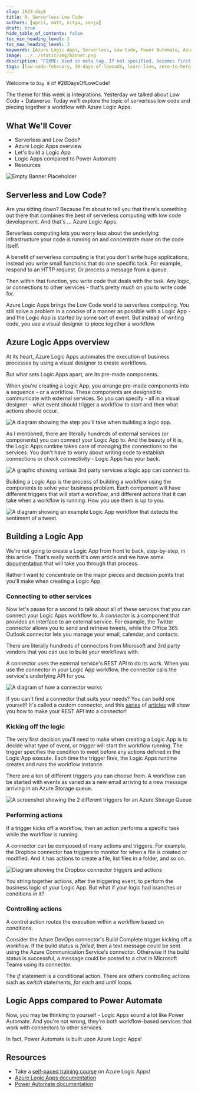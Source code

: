```yaml
---
slug: 2023-day8
title: 8. Serverless Low Code
authors: [april, matt, nitya, sonja]
draft: true
hide_table_of_contents: false
toc_min_heading_level: 2
toc_max_heading_level: 3
keywords: [Azure Logic Apps, Serverless, Low Code, Power Automate, Azure Functions]
image: ../../static/img/banner.png
description: "FIXME: Used in meta tag. If not specified, becomes first line of Markdown" 
tags: [low-code-february, 30-days-of-lowcode, learn-live, zero-to-hero, ask-the-expert,fusion-teams, power-platform, logic-apps, azure-logic-apps, azure-functions, power-automate]
---
```


<head>
  <meta name="twitter:url" 
    content="https://microsoft.github.io/Low-Code/blog/slug-FIXME" />
  <meta name="twitter:title" 
    content="FIXME: Title Of Post" />
  <meta name="twitter:description" 
    content="FIXME: Post Description" />
  <meta name="twitter:image" 
    content="FIXME: Post Image" />
  <meta name="twitter:card" content="summary_large_image" />
  <meta name="twitter:creator" 
    content="@codemillmatt" />
  <meta name="twitter:site" content="@AzureAdvocates" /> 
  <link rel="canonical" 
    href="https://microsoft.github.io/Low-Code/blog/slug-FIXME" />
</head>

Welcome to `Day 8` of #28DaysOfLowCode!

The theme for this week is Integrations. Yesterday we talked about Low Code + Dataverse. Today we'll explore the topic of serverless low code and piecing together a workflow with Azure Logic Apps.

## What We'll Cover

* Serverless and Low Code?
* Azure Logic Apps overview
* Let's build a Logic App
* Logic Apps compared to Power Automate
* Resources

<!-- FIXME: banner image -->
![Empty Banner Placeholder](../../../static/img/banner.png)

<!-- ************************************* -->
<!--  AUTHORS: ONLY UPDATE BELOW THIS LINE -->
<!-- ************************************* -->

## Serverless and Low Code?

Are you sitting down? Because I'm about to tell you that there's something out there that combines the best of serverless computing with low code development. And that's ... Azure Logic Apps.

Serverless computing lets you worry less about the underlying infrastructure your code is running on and concentrate more on the code itself.

A benefit of serverless computing is that you don't write huge applications, instead you write small functions that do one specific task. For example, respond to an HTTP request. Or process a message from a queue.

Then within that function, you write code that deals with the task. Any logic, or connections to other services - that's pretty much on you to write code for.

Azure Logic Apps brings the Low Code world to serverless computing. You still solve a problem in a concise of a manner as possible with a Logic App - and the Logic App is started by some sort of event. But instead of writing code, you use a visual designer to piece together a workflow.

## Azure Logic Apps overview

At its heart, Azure Logic Apps automates the execution of business processes by using a visual designer to create workflows.

But what sets Logic Apps apart, are its pre-made components.

When you're creating a Logic App, you arrange pre-made components into a sequence - or a workflow. These components are designed to communicate with external services. So you can specify - all in a visual designer - what event should trigger a workflow to start and then what actions should occur.

![A diagram showing the step you'll take when building a logic app.](./1-app-design-process.png)

As I mentioned, there are literally hundreds of external services (or components) you can connect your Logic App to. And the beauty of it is, the Logic Apps runtime takes care of managing the connections to the services. You don't have to worry about writing code to establish connections or check connectivity - Logic Apps has your back.

![A graphic showing various 3rd party services a logic app can connect to.](./2-external-services.png)

Building a Logic App is the process of building a workflow using the components to solve your business problem. Each component will have different triggers that will start a workflow, and different actions that it can take when a workflow is running. How you use them is up to you.

![A diagram showing an example Logic App workflow that detects the sentiment of a tweet.](./3-service-use.png)

## Building a Logic App

We're not going to create a Logic App from front to back, step-by-step, in this article. That's really worth it's own article and we have some [documentation](https://learn.microsoft.com/azure/logic-apps/quickstart-create-first-logic-app-workflow?WT.mc_id=dotnet-82212-masoucou&WT.mc_id=dotnet-82522-masoucou) that will take you through that process.

Rather I want to concentrate on the major pieces and decision points that you'll make when creating a Logic App.

### Connecting to other services

Now let's pause for a second to talk about all of these services that you can connect your Logic Apps workflow to. A _connector_ is a component that provides an interface to an external service. For example, the Twitter connector allows you to send and retrieve tweets, while the Office 365 Outlook connector lets you manage your email, calendar, and contacts.

There are literally hundreds of connectors from Microsoft and 3rd party vendors that you can use to build your workflows with.

A connector uses the external service's REST API to do its work. When you use the connector in your Logic App workflow, the connector calls the service's underlying API for you.

![A diagram of how a connector works](./6-connector.png)

If you can't find a connector that suits your needs? You can build one yourself! It's called a custom connector, and this [series](https://learn.microsoft.com/en-us/connectors/custom-connectors/?WT.mc_id=dotnet-82212-masoucou&WT.mc_id=dotnet-82522-masoucou) of [articles](https://learn.microsoft.com/en-us/connectors/custom-connectors/create-logic-apps-connector?WT.mc_id=dotnet-82212-masoucou&WT.mc_id=dotnet-82522-masoucou) will show you how to make your REST API into a connector!

### Kicking off the logic

The very first decision you'll need to make when creating a Logic App is to decide what type of event, or _trigger_ will start the workflow running. The trigger specifies the condition to meet before any actions defined in the Logic App execute. Each time the trigger fires, the Logic Apps runtime creates and runs the workflow instance.

There are a ton of different triggers you can choose from. A workflow can be started with events as varied as a new email arriving to a new message arriving in an Azure Storage queue.

![A screenshot showing the 2 different triggers for an Azure Storage Queue](./5-queue-triggers.png)

### Performing actions

If a trigger kicks off a workflow, then an action performs a specific task while the workflow is running.

A connector can be composed of many actions and triggers. For example, the Dropbox connector has triggers to monitor for when a file is created or modified. And it has actions to create a file, list files in a folder, and so on.

![Diagram showing the Dropbox connector triggers and actions](./7-dropbox-connector-details.png)

You string together actions, after the triggering event, to perform the business logic of your Logic App. But what if your logic had branches or conditions in it?

### Controlling actions

A control action routes the execution within a workflow based on conditions. 

Consider the Azure DevOps connector's Build Complete trigger kicking off a workflow. If the build status is _failed_, then a text message could be sent using the Azure Communication Service's connector. Otherwise if the build status is successful, a message could be posted to a chat in Microsoft Teams using its connector.

The _if_ statement is a conditional action. There are others controlling actions such as _switch_ statements, _for each_ and _until_ loops.

## Logic Apps compared to Power Automate

<!-- DANIEL - TAKE IT FROM HERE!!! -->
Now, you may be thinking to yourself - Logic Apps sound a lot like Power Automate. And you're not wrong, they're both workflow-based services that work with connectors to other services.

In fact, Power Automate is built upon Azure Logic Apps!


## Resources

* Take a [self-paced training course](https://learn.microsoft.com/training/modules/intro-to-logic-apps/?WT.mc_id=dotnet-82212-masoucou&WT.mc_id=dotnet-82522-masoucou) on Azure Logic Apps!
* [Azure Logic Apps documentation](https://learn.microsoft.com/azure/logic-apps/?WT.mc_id=dotnet-82212-masoucou&WT.mc_id=dotnet-82522-masoucou)
* [Power Automate documentation](https://learn.microsoft.com/power-automate/getting-started?WT.mc_id=dotnet-82212-masoucou&WT.mc_id=dotnet-82522-masoucou)
